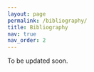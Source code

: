 ```yaml
---
layout: page
permalink: /bibliography/
title: Bibliography
nav: true
nav_order: 2
---
```


To be updated soon.
